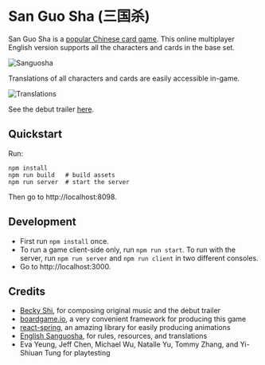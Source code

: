 # San Guo Sha (三国杀)

San Guo Sha is a [popular Chinese card game](https://en.wikipedia.org/wiki/Legends_of_the_Three_Kingdoms). This online multiplayer English version supports all the characters and cards in the base set.

![Sanguosha](docs/sanguosha.gif)

Translations of all characters and cards are easily accessible in-game.

![Translations](docs/translations.gif)

See the debut trailer [here](https://kevinychen.github.io/sanguosha).

## Quickstart

Run:

    npm install
    npm run build   # build assets
    npm run server  # start the server

Then go to http://localhost:8098.

## Development

- First run `npm install` once.
- To run a game client-side only, run `npm run start`. To run with the server, run `npm run server` and `npm run client` in two different consoles.
- Go to http://localhost:3000.

## Credits

- [Becky Shi](https://shenlab.stanford.edu/people/rebecca-shi), for composing original music and the debut trailer
- [boardgame.io](https://boardgame.io/), a very convenient framework for producing this game
- [react-spring](https://www.react-spring.io/), an amazing library for easily producing animations
- [English Sanguosha](http://sanguoshaenglish.blogspot.com/), for rules, resources, and translations
- Eva Yeung, Jeff Chen, Michael Wu, Natalle Yu, Tommy Zhang, and Yi-Shiuan Tung for playtesting

